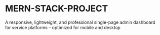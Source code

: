 # MERN-STACK-PROJECT
A responsive, lightweight, and professional single-page admin dashboard for service platforms – optimized for mobile and desktop
